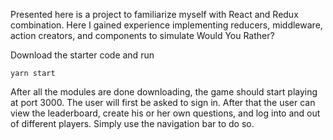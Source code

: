 Presented here is a project to familiarize myself with React and Redux combination.
Here I gained experience implementing reducers, middleware, action creators, and components to simulate
Would You Rather?

Download the starter code and run
```
yarn start
```

After all the modules are done downloading, the game should start playing at
port 3000. The user will first be asked to sign in. After that the user can view
the leaderboard, create his or her own questions, and log into and out of different players.
Simply use the navigation bar to do so.
